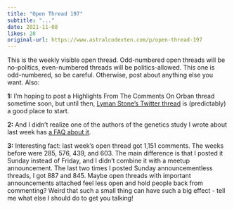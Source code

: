 ```yaml
---
title: "Open Thread 197"
subtitle: "..."
date: 2021-11-08
likes: 28
original-url: https://www.astralcodexten.com/p/open-thread-197
---
```

This is the weekly visible open thread. Odd-numbered open threads will be no-politics, even-numbered threads will be politics-allowed. This one is odd-numbered, so be careful. Otherwise, post about anything else you want. Also:

 **1:** I’m hoping to post a Highlights From The Comments On Orban thread sometime soon, but until then, [Lyman Stone’s Twitter thread](https://twitter.com/lymanstoneky/status/1456701731358773251) is (predictably) a good place to start.

 **2:** And I didn’t realize one of the authors of the genetics study I wrote about last week has [a FAQ about it](https://kph3k.medium.com/investigating-the-genetic-architecture-of-non-cognitive-skills-using-gwas-by-subtraction-b8743773ce44).

 **3:** Interesting fact: last week’s open thread got 1,151 comments. The weeks before were 285, 576, 439, and 603. The main difference is that I posted it Sunday instead of Friday, and I didn’t combine it with a meetup announcement. The last two times I posted Sunday announcementless threads, I got 887 and 845. Maybe open threads with important announcements attached feel less open and hold people back from commenting? Weird that such a small thing can have such a big effect - tell me what else I should do to get you talking!
